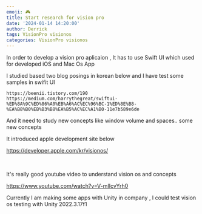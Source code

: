 ```yaml
---
emoji: 🎮 
title: Start research for vision pro
date: '2024-01-14 14:20:00'
author: Derrick
tags: VisionPro visionos 
categories: VisionPro visionos
---
```


In order to develop a vision pro aplicaion , It has to use Swift UI which used for developed iOS and Mac Os App

I studied based two blog posings in korean below and I have test some samples in swifit UI



    https://beenii.tistory.com/190
    https://medium.com/harrythegreat/swiftui-%ED%8A%9C%ED%86%A0%EB%A6%AC%EC%96%BC-1%ED%8E%B8-%EA%B8%B0%EB%B3%B8%EA%B5%AC%EC%A1%B0-11e7b589e6de



And it need to study new concepts like window volume and spaces.. some new concepts   

It introduced apple development site below



https://developer.apple.com/kr/visionos/

 

It's really good youtube video to understand vision os and concepts 

https://www.youtube.com/watch?v=V-mIIcvYrh0



Currently I am making some apps with Unity in company , I could test vision os testing with Unity 2022.3.17f1  
 

